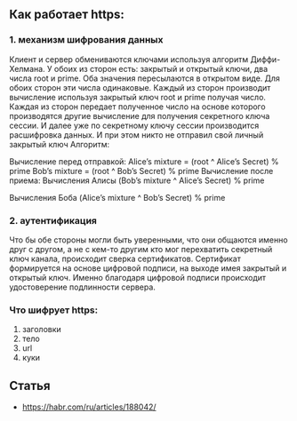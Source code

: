 ## Как работает https:
### 1. механизм шифрования данных
Клиент и сервер обмениваются ключами используя алгоритм Диффи-Хелмана.
У обоих из сторон есть: закрытый и открытый ключи, два числа root и prime. Оба значения пересылаются в открытом виде. Для обоих сторон эти числа одинаковые.
Каждый из сторон производит вычисление используя закрытый ключ root и prime получая число. 
Каждая из сторон передает полученное число на основе которого производятся другие вычисление для получения секретного ключа сессии.
И далее уже по секретному ключу сессии производится расшифровка данных. И при этом никто не отправил свой личный закрытый ключ
Алгоритм:

Вычисление перед отправкой:
Alice’s mixture = (root ^ Alice’s Secret) % prime
Bob’s mixture = (root ^ Bob’s Secret) % prime
Вычисление после приема:
Вычисления Алисы
(Bob’s mixture ^ Alice’s Secret) % prime

Вычисления Боба
(Alice’s mixture ^ Bob’s Secret) % prime

### 2. аутентификация
Что бы обе стороны могли быть уверенными, что они общаются именно друг с другом, 
а не с кем-то другим кто мог перехватить секретный ключ канала, происходит сверка сертификатов.
Сертификат формируется на основе цифровой подписи, на выходе имея закрытый и открытый ключ. Именно благодаря цифровой
подписи происходит удостоверение подлинности сервера.



### Что шифрует https:
1. заголовки
2. тело
3. url
4. куки


## Статья
- https://habr.com/ru/articles/188042/

